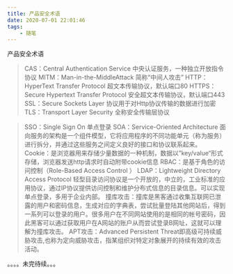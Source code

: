 ```yaml
---
title: 产品安全术语
date: 2020-07-01 22:01:46
tags:
    - 随笔
---
```


产品安全术语

>CAS：Central Authentication Service 中央认证服务，一种独立开放指令协议
MITM：Man-in-the-MiddleAttack 简称“中间人攻击”
HTTP：HyperText Transfer Protocol 超文本传输协议，默认端口80
HTTPS：Secure Hypertext Transfer Protocol 安全超文本传输协议，默认端口443
SSL：Secure Sockets Layer 协议用于对Http协议传输的数据进行加密
TLS：Transport Layer Security 全称安全传输层协议

<!--more-->

>SSO：Single Sign On 单点登录
SOA：Service-Oriented Architecture 面向服务的架构是一个组件模型，它将应用程序的不同功能单元（称为服务）进行拆分，并通过这些服务之间定义良好的接口和协议联系起来。
Cookie：是浏览器用来存储少量数据的一种机制，数据以”key/value“形式存储，浏览器发送http请求时自动附带cookie信息
RBAC：是基于角色的访问控制（Role-Based Access Control ）
LDAP：Lightweight Directory Access Protocol 轻型目录访问协议是一个开放的，中立的，工业标准的应用协议，通过IP协议提供访问控制和维护分布式信息的目录信息。可以实现单点登录，多用于企业内部。
撞库攻击：撞库是黑客通过收集互联网已泄露的用户和密码信息，生成对应的字典表，尝试批量登陆其他网站后，得到一系列可以登录的用户。很多用户在不同网站使用的是相同的帐号密码，因此黑客可以通过获取用户在A网站的账户从而尝试登录B网址，这就可以理解为撞库攻击。
APT攻击：Advanced Persistent Threat即高级可持续威胁攻击,也称为定向威胁攻击，指某组织对特定对象展开的持续有效的攻击活动。


。。。。未完待续。。。